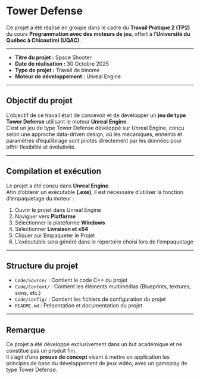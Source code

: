 # Tower Defense

Ce projet a été réalisé en groupe dans le cadre du **Travail Pratique 2 (TP2)** du cours **Programmation avec des moteurs de jeu**, offert à l’**Université du Québec à Chicoutimi (UQAC)**.

---

- **Titre du projet :** Space Shooter  
- **Date de réalisation :** 30 Octobre 2025  
- **Type de projet :** Travail de binome  
- **Moteur de développement :** Unreal Engine

---

## Objectif du projet

L’objectif de ce travail était de concevoir et de développer un **jeu de type Tower Defense** utilisant le moteur **Unreal Engine**.  
C’est un jeu de type Tower Defense développé sur Unreal Engine, conçu selon une approche data-driven design, où les mécaniques, ennemis et paramètres d’équilibrage sont pilotés directement par les données pour offrir flexibilité et évolutivité.

---

## Compilation et exécution

Le projet a été conçu dans **Unreal Engine**.  
Afin d’obtenir un exécutable **(.exe)**, il est nécessaire d’utiliser la fonction d’empaquetage du moteur :

1. Ouvrir le projet dans Unreal Engine  
2. Naviguer vers **Platforme**  
3. Sélectionner la plateforme **Windows**
4. Sélectionner **Livraison et x64**
5. Cliquer sur Empaqueter le Projet
6. L’exécutable sera généré dans le répertoire choisi lors de l’empaquetage  
---

## Structure du projet

- `Code/Source/` : Contient le code C++ du projet  
- `Code/Content/` : Contient les éléments multimédias (Blueprints, textures, sons, etc.)  
- `Code/Config/` : Contient les fichiers de configuration du projet  
- `README.md` : Présentation et documentation du projet

---

## Remarque

Ce projet a été développé exclusivement dans un but académique et ne constitue pas un produit fini.  
Il s’agit d’une **preuve de concept** visant à mettre en application les principes de base du développement de jeux vidéo, avec un gameplay de type Tower Defense.

